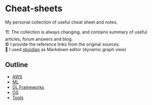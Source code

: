 # Cheat-sheets

My personal collection of useful cheat sheet and notes.  

🏗️ The collection is always changing, and contains summary of useful articles, forum answers and blog. <br>
©️  I provide the reference links from the original sources. <br>
💫 I used [obsidian](https://obsidian.md/) as Markdown editor (dynamic graph view)


## Outline
- [AWS](https://github.com/mralioo/vault_cheatsheets/tree/main/AWS)
- [ML](https://github.com/mralioo/vault_cheatsheets/tree/main/ML)
- [DL Frameworks](https://github.com/mralioo/vault_cheatsheets/tree/main/DL_framework)
- [OS](https://github.com/mralioo/vault_cheatsheets/tree/main/OS)
- [Tools](https://github.com/mralioo/vault_cheatsheets/tree/main/Tools)

